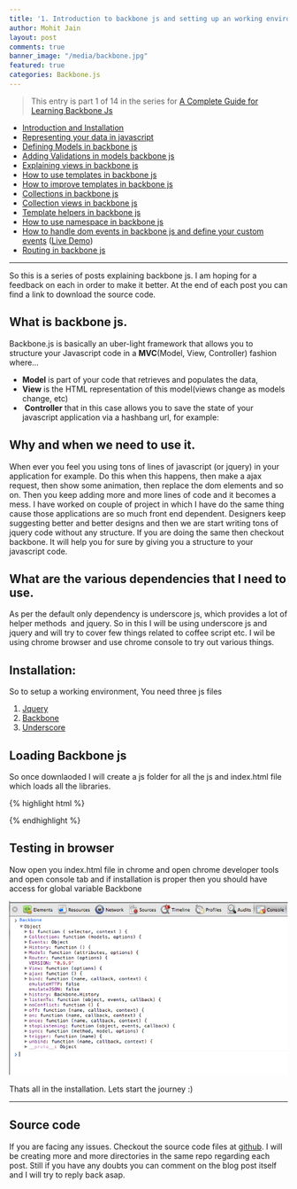 ```yaml
---
title: '1. Introduction to backbone js and setting up an working environment &#8211; Learning Backbone js'
author: Mohit Jain
layout: post
comments: true
banner_image: "/media/backbone.jpg"
featured: true
categories: Backbone.js
---
```


> This entry is part 1 of 14 in the series for [A Complete Guide for Learning Backbone Js](/2012/12/a-complete-guide-for-learning-backbone-js/)

* [Introduction and Installation](/2012/12/introduction-to-backbone-js-and-setting-up-an-working-environment)
* [Representing your data in javascript](/2012/12/2-representing-your-data-in-javascript-learning-backbone-js)
* [Defining Models in backbone js](/2012/12/3-defining-models-in-backbone-js-learning-backbone-js)
* [Adding Validations in models backbone js ](/2012/12/4-adding-validations-in-models-in-backbone-js-learning-backbone-js)
* [Explaining views in backbone js](/2012/12/5-explaining-views-in-backbone-js-learning-backbone-js)
* [How to use templates in backbone js ](/2012/12/how-to-use-templates-in-backbone-js-learning-backbone-js)
* [How to improve templates in backbone js](/2012/12/how-to-improve-templates-in-backbone-js-learning-backbone-js)
* [Collections in backbone js](/2012/12/8-collections-in-backbone-js-learning-backbone-js)
* [Collection views in backbone js ](/2012/12/9-collection-views-in-backbone-js-learning-backbone-js)
* [Template helpers in backbone js](/2012/12/template-helpers-in-backbone-js-learning-backbonejs)
* [How to use namespace in backbone js ](/2012/12/11-namespacing-in-backbone-js-learning-backbonejs)
* [How to handle dom events in backbone js and define your custom events](/2012/12/12-listening-to-dom-events-in-backbone-js-learning-backbone-js) ([Live Demo](http://listen-dom-events-backbone.herokuapp.com))
* [Routing in backbone js](/2013/01/routers-in-backbone-js-learning-backbone-js)

***

So this is a series of posts explaining backbone js. I am hoping for a feedback on each in order to make it better. At the end of each post you can find a link to download the source code.


## What is backbone js.

Backbone.js is basically an uber-light framework that allows you to structure your Javascript code in a **MVC**(Model, View, Controller) fashion where…

*   **Model** is part of your code that retrieves and populates the data,
*   **View** is the HTML representation of this model(views change as models change, etc)
*    **Controller** that in this case allows you to save the state of your javascript application via a hashbang url, for example: 

## Why and when we need to use it.

When ever you feel you using tons of lines of javascript (or jquery) in your application for example. Do this when this happens, then make a ajax request, then show some animation, then replace the dom elements and so on. Then you keep adding more and more lines of code and it becomes a mess. I have worked on couple of project in which I have do the same thing cause those applications are so much front end dependent. Designers keep suggesting better and better designs and then we are start writing tons of jquery code without any structure. If you are doing the same then checkout backbone. It will help you for sure by giving you a structure to your javascript code.



## What are the various dependencies that I need to use.

As per the default only dependency is underscore js, which provides a lot of helper methods  and jquery. So in this I will be using underscore js and jquery and will try to cover few things related to  coffee script etc. I wil be using chrome browser and use chrome console to try out various things.

## Installation:

So to setup a working environment, You need three js files

1. [Jquery][1]
2. [Backbone][2]
3. [Underscore][3]

 [1]: http://jquery.com/ "Jquery Library Download"
 [2]: http://documentcloud.github.com/backbone/ "Backbone library download"
 [3]: http://underscorejs.org/ "Underscore Library download"

## Loading Backbone js

So once downlaoded I will create a js folder for all the js and index.html file which loads all the libraries.

{% highlight html %}

<!DOCTYPE html>
<html lang="en">
    <head>
      <meta charset="utf-8">
    </head>
    <body>
      <script src="js/underscore.js"></script>
      <script src="js/jquery.js"> </script>
      <script src="js/backbone.js"></script>
    </body>
</html>

{% endhighlight %}

## Testing in browser

Now open you index.html file in chrome and open chrome developer tools and open console tab and if installation is proper then you should have access for global variable Backbone

![Backbone Load test](/wp-content/uploads/2012/12/Screen-Shot-2012-12-16-at-5.30.02-AM.png)

Thats all in the installation. Lets start the journey :)

***

## Source code

If you are facing any issues. Checkout the source code files at [github](https://github.com/mohitjain/learning_basics_backbone "Source Code for the post"). I will be creating more and more directories in the same repo regarding each post. Still if you have any doubts you can comment on the blog post itself and I will try to reply back asap.
